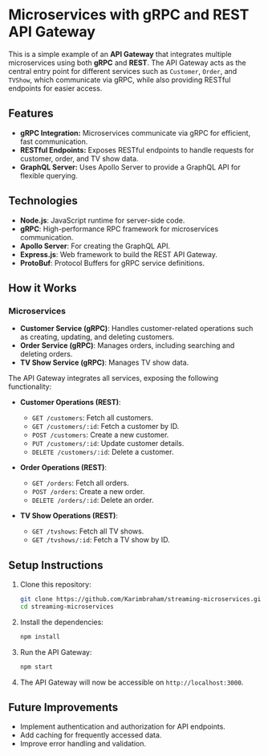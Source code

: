 # Microservices with gRPC and REST API Gateway

This is a simple example of an **API Gateway** that integrates multiple microservices using both **gRPC** and **REST**. The API Gateway acts as the central entry point for different services such as `Customer`, `Order`, and `TVShow`, which communicate via gRPC, while also providing RESTful endpoints for easier access.

## Features

- **gRPC Integration:** Microservices communicate via gRPC for efficient, fast communication.
- **RESTful Endpoints:** Exposes RESTful endpoints to handle requests for customer, order, and TV show data.
- **GraphQL Server:** Uses Apollo Server to provide a GraphQL API for flexible querying.

## Technologies 

- **Node.js**: JavaScript runtime for server-side code.
- **gRPC**: High-performance RPC framework for microservices communication.
- **Apollo Server**: For creating the GraphQL API.
- **Express.js**: Web framework to build the REST API Gateway.
- **ProtoBuf**: Protocol Buffers for gRPC service definitions.

## How it Works

### Microservices

- **Customer Service (gRPC)**: Handles customer-related operations such as creating, updating, and deleting customers.
- **Order Service (gRPC)**: Manages orders, including searching and deleting orders.
- **TV Show Service (gRPC)**: Manages TV show data.

The API Gateway integrates all services, exposing the following functionality:

- **Customer Operations (REST)**:
  - `GET /customers`: Fetch all customers.
  - `GET /customers/:id`: Fetch a customer by ID.
  - `POST /customers`: Create a new customer.
  - `PUT /customers/:id`: Update customer details.
  - `DELETE /customers/:id`: Delete a customer.

- **Order Operations (REST)**:
  - `GET /orders`: Fetch all orders.
  - `POST /orders`: Create a new order.
  - `DELETE /orders/:id`: Delete an order.

- **TV Show Operations (REST)**:
  - `GET /tvshows`: Fetch all TV shows.
  - `GET /tvshows/:id`: Fetch a TV show by ID. 

## Setup Instructions

1. Clone this repository:
   ```bash
   git clone https://github.com/Karimbraham/streaming-microservices.git
   cd streaming-microservices
   ```

2. Install the dependencies:
   ```bash
   npm install
   ```

3. Run the API Gateway:
   ```bash
   npm start
   ```

4. The API Gateway will now be accessible on `http://localhost:3000`.

## Future Improvements

- Implement authentication and authorization for API endpoints.
- Add caching for frequently accessed data.
- Improve error handling and validation. 
 
